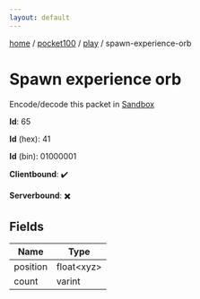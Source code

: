 ```yaml
---
layout: default
---
```


[home](/)  /  [pocket100](/protocol/pocket100)  /  [play](/protocol/pocket100/play)  /  spawn-experience-orb

# Spawn experience orb

Encode/decode this packet in [Sandbox](../../../sandbox/pocket100#Play.SpawnExperienceOrb)

**Id**: 65

**Id** (hex): 41

**Id** (bin): 01000001

**Clientbound**: ✔️

**Serverbound**: ✖️

## Fields

Name | Type
---|---
position | float&lt;xyz&gt;
count | varint
